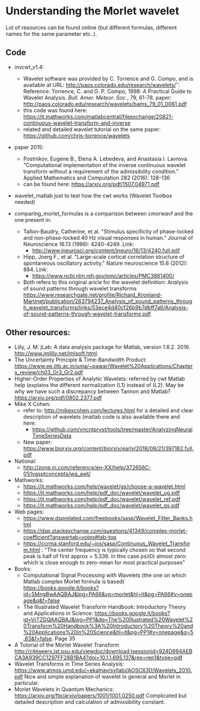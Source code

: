 # Understanding the Morlet wavelet
Lot of resources can be found online (but different formulas, different names for the same parameter etc..). 

## Code
* invcwt_v1.4:
  * Wavelet software was provided by C. Torrence and G. Compo, and is available at URL:    http://paos.colorado.edu/research/wavelets/''. Reference: Torrence, C. and G. P. Compo, 1998: A Practical Guide to Wavelet   Analysis. <I>Bull. Amer. Meteor. Soc.</I>, 79, 61-78. paper: http://paos.colorado.edu/research/wavelets/bams_79_01_0061.pdf
  * this code was found here: https://it.mathworks.com/matlabcentral/fileexchange/20821-continuous-wavelet-transform-and-inverse
  * related and detailed wavelet tutorial on the same paper: https://github.com/chris-torrence/wavelets


* paper 2015: 
  * Postnikov, Eugene B., Elena A. Lebedeva, and Anastasia I. Lavrova. "Computational implementation of the inverse continuous wavelet transform without a requirement of the admissibility condition." Applied Mathematics and Computation 282 (2016): 128-136
  * can be found here: https://arxiv.org/pdf/1507.04971.pdf


* wavelet_matlab just to test how the cwt works (Wavelet Toolbox needed)
* comparing_morlet_formulas is a comparison between cmorwavf and the one present in:
  * Tallon-Baudry, Catherine, et al. "Stimulus specificity of phase-locked and non-phase-locked 40 Hz visual responses in human." Journal of Neuroscience 16.13 (1996): 4240-4249. Link: 
    * http://www.jneurosci.org/content/jneuro/16/13/4240.full.pdf
  * Hipp, Joerg F., et al. "Large-scale cortical correlation structure of spontaneous oscillatory activity." Nature neuroscience 15.6 (2012): 884. Link:
    * https://www.ncbi.nlm.nih.gov/pmc/articles/PMC3861400/
  * Both refers to this original aricle for the wavelet definition: Analysis of sound patterns through wavelet transforms https://www.researchgate.net/profile/Richard_Kronland-Martinet/publication/263794237_Analysis_of_sound_patterns_through_wavelet_transforms/links/53ece4d40cf26b9b7dbff7a6/Analysis-of-sound-patterns-through-wavelet-transforms.pdf

## Other resources:
  *  Lilly, J. M. jLab: A data analysis package for Matlab, version 1.6.2. 2016. http://www.jmlilly.net/jmlsoft.html. 
  * The Uncertainty Principle & Time-Bandwidth Product: https://www.ee.iitb.ac.in/uma/~pawar/Wavelet%20Applications/Chapters_review/ch03_Gr3_Gr2.pdf
  * Higher-Order Properties of Analytic Wavelets: referred by cwt Matlab help (explains the different normalization (L1) instead of (L2). May be why we have such a discrepancy between Tannon and Matlab?
  https://arxiv.org/pdf/0802.2377.pdf
  * Mike X Cohen:
    * refer to: http://mikexcohen.com/lectures.html for a detailed and clear description of wavelets (matlab code is also available there and here:
      * https://github.com/vncntprvst/tools/tree/master/AnalyzingNeuralTimeSeriesData
    * New paper: https://www.biorxiv.org/content/biorxiv/early/2018/08/21/397182.full.pdf
  * National:
    * http://zone.ni.com/reference/en-XX/help/372656C-01/lvasptconcepts/wa_awt/
  * Mathworks:
    * https://it.mathworks.com/help/wavelet/gs/choose-a-wavelet.html
    * https://it.mathworks.com/help/pdf_doc/wavelet/wavelet_ug.pdf
    * https://it.mathworks.com/help/pdf_doc/wavelet/wavelet_ref.pdf
    * https://it.mathworks.com/help/pdf_doc/wavelet/wavelet_gs.pdf
  * Web pages:
    * https://www.dsprelated.com/freebooks/sasp/Wavelet_Filter_Banks.html
    * https://dsp.stackexchange.com/questions/41349/complex-morlet-coefficient?answertab=votes#tab-top
    * https://ccrma.stanford.edu/~jos/sasp/Continuous_Wavelet_Transform.html : "The center frequency is typically chosen so that second peak is half of first approx = 5.336. In this case psi(0) almost zero: which is close enough to zero-mean for most practical purposes"
  * Books: 
    * Computational Signal Processing with Wavelets (the one on which Matlab complex Morlet formula is based) https://books.google.it/books?id=SMngBwAAQBAJ&lpg=PA66&vq=morlet&hl=it&pg=PA66#v=onepage&q&f=false
    * The Illustrated Wavelet Transform Handbook: Introductory Theory and Applications in Science: https://books.google.it/books?id=VrTZDQAAQBAJ&lpg=PP1&dq=The%20Illustrated%20Wavelet%20Transform%20Handbook%3A%20Introductory%20Theory%20and%20Applications%20in%20Science&hl=it&pg=PP1#v=onepage&q=5.83&f=false. Page 35
  * A Tutorial of the Morlet Wavelet Transform  http://citeseerx.ist.psu.edu/viewdoc/download;jsessionid=924D894AEBCA3A939CC1297FF28B1BA4?doi=10.1.1.695.137&rep=rep1&type=pdf
  * Wavelet Transforms in Time Series Analysis: https://www.atmos.umd.edu/~ekalnay/syllabi/AOSC630/Wavelets_2010.pdf Nice and simple explanation of wavelet in general and Morlet in particular. 
  * Morlet Wavelets in Quantum Mechanics: https://arxiv.org/ftp/arxiv/papers/1001/1001.0250.pdf Complicated but detailed description and calculation of admissibility constant.

